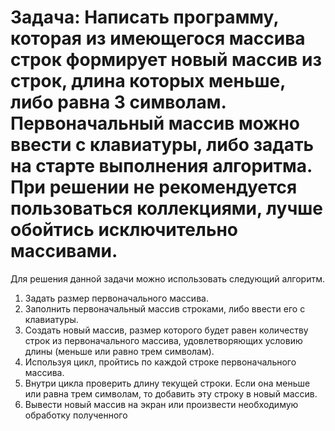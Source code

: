 # Задача: Написать программу, которая из имеющегося массива строк формирует новый массив из строк, длина которых меньше, либо равна 3 символам. Первоначальный массив можно ввести с клавиатуры, либо задать на старте выполнения алгоритма. При решении не рекомендуется пользоваться коллекциями, лучше обойтись исключительно массивами.

Для решения данной задачи можно использовать следующий алгоритм.
1.	Задать размер первоначального массива.
2.	Заполнить первоначальный массив строками, либо ввести его с клавиатуры.
3.	Создать новый массив, размер которого будет равен количеству строк из первоначального массива, удовлетворяющих условию длины (меньше или равно трем символам).
4.	Используя цикл, пройтись по каждой строке первоначального массива.
5.	Внутри цикла проверить длину текущей строки. Если она меньше или равна трем символам, то добавить эту строку в новый массив.
6.	Вывести новый массив на экран или произвести необходимую обработку полученного 